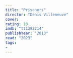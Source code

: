 ```yaml
---
title: "Prisoners"
director: "Denis Villeneuve"
cover: 
rating: 10
imdb: "tt1392214"
publishYear: "2013"
read: "2023"
tags:
- 
---
```

